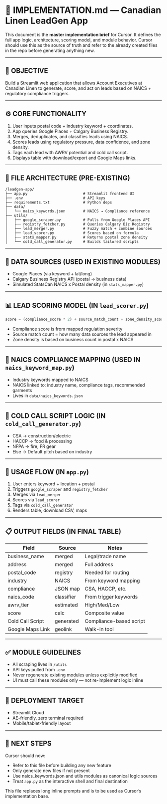 # 🧠 IMPLEMENTATION.md — Canadian Linen LeadGen App

This document is the **master implementation brief** for Cursor. It defines the full app logic, architecture, scoring model, and module behavior. Cursor should use this as the source of truth and refer to the already created files in the repo before generating anything new.

---

## 🎯 OBJECTIVE
Build a Streamlit web application that allows Account Executives at Canadian Linen to generate, score, and act on leads based on NAICS + regulatory compliance triggers.

---

## ⚙️ CORE FUNCTIONALITY
1. User inputs postal code + industry keyword + coordinates.
2. App queries Google Places + Calgary Business Registry.
3. Merges, deduplicates, and classifies leads using NAICS.
4. Scores leads using regulatory pressure, data confidence, and zone density.
5. Tags each lead with AWRV potential and cold call script.
6. Displays table with download/export and Google Maps links.

---

## 🧱 FILE ARCHITECTURE (PRE-EXISTING)
```
/leadgen-app/
├── app.py                         # Streamlit frontend UI
├── .env                           # API keys
├── requirements.txt               # Python deps
├── data/
│   └── naics_keywords.json        # NAICS → Compliance reference
├── utils/
│   ├── google_scraper.py          # Pulls from Google Places API
│   ├── registry_fetcher.py        # Queries Calgary Biz Registry
│   ├── lead_merger.py             # Fuzzy match + combine sources
│   ├── lead_scorer.py             # Scores based on formula
│   ├── stats_mapper.py            # Returns postal zone density
│   └── cold_call_generator.py     # Builds tailored scripts
```

---

## 🔄 DATA SOURCES (USED IN EXISTING MODULES)
- Google Places (via keyword + lat/long)
- Calgary Business Registry API (postal → business data)
- Simulated StatsCan NAICS x Postal density (in `stats_mapper.py`)

---

## 📊 LEAD SCORING MODEL (IN `lead_scorer.py`)
```python
score = (compliance_score * 2) + source_match_count + zone_density_score
```
- Compliance score is from mapped regulation severity
- Source match count = how many data sources the lead appeared in
- Zone density is based on business count in postal x NAICS

---

## 🔑 NAICS COMPLIANCE MAPPING (USED IN `naics_keyword_map.py`)
- Industry keywords mapped to NAICS
- NAICS linked to: industry name, compliance tags, recommended garments
- Lives in `data/naics_keywords.json`

---

## 🧠 COLD CALL SCRIPT LOGIC (IN `cold_call_generator.py`)
- CSA → construction/electric
- HACCP → food & processing
- NFPA → fire, FR gear
- Else → Default pitch based on industry

---

## 🧩 USAGE FLOW (IN `app.py`)
1. User enters keyword + location + postal
2. Triggers `google_scraper` and `registry_fetcher`
3. Merges via `lead_merger`
4. Scores via `lead_scorer`
5. Tags via `cold_call_generator`
6. Renders table, download CSV, maps

---

## 📋 OUTPUT FIELDS (IN FINAL TABLE)
| Field | Source | Notes |
|-------|--------|-------|
| business_name | merged | Legal/trade name |
| address | merged | Full address |
| postal_code | registry | Needed for routing |
| industry | NAICS | From keyword mapping |
| compliance | JSON map | CSA, HACCP, etc. |
| naics_code | classifier | From trigger keywords |
| awrv_tier | estimated | High/Med/Low |
| score | calc | Composite value |
| Cold Call Script | generated | Compliance-based script |
| Google Maps Link | geolink | Walk-in tool |

---

## ✅ MODULE GUIDELINES
- All scraping lives in `/utils`
- API keys pulled from `.env`
- Never regenerate existing modules unless explicitly modified
- UI must call these modules only — not re-implement logic inline

---

## 🧼 DEPLOYMENT TARGET
- Streamlit Cloud
- AE-friendly, zero terminal required
- Mobile/tablet-friendly layout

---

## 🔁 NEXT STEPS
Cursor should now:
- Refer to this file before building any new feature
- Only generate new files if not present
- Use naics_keywords.json and utils modules as canonical logic sources
- Treat `app.py` as the interactive shell and final destination

This file replaces long inline prompts and is to be used as Cursor’s implementation base.
